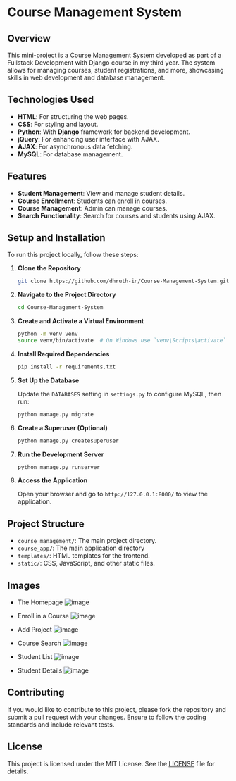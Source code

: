 # Course Management System

## Overview

This mini-project is a Course Management System developed as part of a Fullstack Development with Django course in my third year. The system allows for managing courses, student registrations, and more, showcasing skills in web development and database management.

## Technologies Used

- **HTML**: For structuring the web pages.
- **CSS**: For styling and layout.
- **Python**: With **Django** framework for backend development.
- **jQuery**: For enhancing user interface with AJAX.
- **AJAX**: For asynchronous data fetching.
- **MySQL**: For database management.

## Features

- **Student Management**: View and manage student details.
- **Course Enrollment**: Students can enroll in courses.
- **Course Management**: Admin can manage courses.
- **Search Functionality**: Search for courses and students using AJAX.

## Setup and Installation

To run this project locally, follow these steps:

1. **Clone the Repository**

    ```bash
    git clone https://github.com/dhruth-in/Course-Management-System.git
    ```

2. **Navigate to the Project Directory**

    ```bash
    cd Course-Management-System
    ```

3. **Create and Activate a Virtual Environment**

    ```bash
    python -m venv venv
    source venv/bin/activate  # On Windows use `venv\Scripts\activate`
    ```

4. **Install Required Dependencies**

    ```bash
    pip install -r requirements.txt
    ```

5. **Set Up the Database**

    Update the `DATABASES` setting in `settings.py` to configure MySQL, then run:

    ```bash
    python manage.py migrate
    ```

6. **Create a Superuser (Optional)**

    ```bash
    python manage.py createsuperuser
    ```

7. **Run the Development Server**

    ```bash
    python manage.py runserver
    ```

8. **Access the Application**

    Open your browser and go to `http://127.0.0.1:8000/` to view the application.

## Project Structure

- `course_management/`: The main project directory.
- `course_app/`: The main application directory
- `templates/`: HTML templates for the frontend.
- `static/`: CSS, JavaScript, and other static files.

## Images

- The Homepage
  ![image](https://github.com/user-attachments/assets/00431144-1313-4812-a5df-a54fe6f226b2)

- Enroll in a Course
  ![image](https://github.com/user-attachments/assets/aedb6fc7-ff9a-47be-a5d5-2d6769180464)

- Add Project
  ![image](https://github.com/user-attachments/assets/ba5dd60f-73b4-41d9-8698-2f1ce94c82c7)

- Course Search
  ![image](https://github.com/user-attachments/assets/816d3606-6c30-4426-91fc-9702268bc6de)

- Student List
  ![image](https://github.com/user-attachments/assets/c9bb1fe5-78c4-4e2f-9bc3-330b80f31e7a)

- Student Details
  ![image](https://github.com/user-attachments/assets/4f77d812-3e21-47ed-9fac-4b259a23ec2b)


## Contributing

If you would like to contribute to this project, please fork the repository and submit a pull request with your changes. Ensure to follow the coding standards and include relevant tests.

## License

This project is licensed under the MIT License. See the [LICENSE](LICENSE) file for details.
